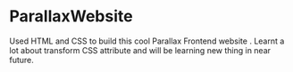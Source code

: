 # ParallaxWebsite
Used HTML and CSS to build this cool Parallax Frontend website . Learnt a lot about transform CSS attribute and will be learning new thing in near future.
